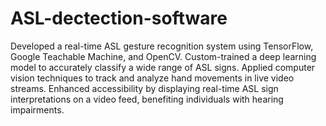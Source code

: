 # ASL-dectection-software

Developed a real-time ASL gesture recognition system using TensorFlow, Google Teachable Machine, and OpenCV.
Custom-trained a deep learning model to accurately classify a wide range of ASL signs.
Applied computer vision techniques to track and analyze hand movements in live video streams.
Enhanced accessibility by displaying real-time ASL sign interpretations on a video feed, benefiting individuals with hearing impairments.
